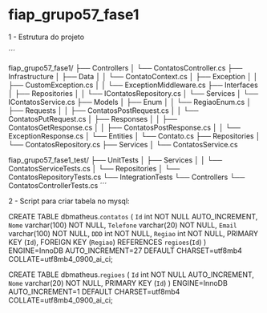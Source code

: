 # fiap_grupo57_fase1

1 - Estrutura do projeto

´´´

fiap_grupo57_fase1/
├── Controllers
│   └── ContatosController.cs
├── Infrastructure
│   ├── Data
│   │   └── ContatoContext.cs
│   ├── Exception
│   │   ├── CustomException.cs
│   │   └── ExceptionMiddleware.cs
├── Interfaces
│   ├── Repositories
│   │   └── IContatosRepository.cs
│   └── Services
│       └── IContatosService.cs
├── Models
│   ├── Enum
│   │   └── RegiaoEnum.cs
│   ├── Requests
│   │   ├── ContatosPostRequest.cs
│   │   └── ContatosPutRequest.cs
│   ├── Responses
│   │   ├── ContatosGetResponse.cs
│   │   ├── ContatosPostResponse.cs
│   │   └── ExceptionResponse.cs
│   └── Entities
│       └── Contato.cs
├── Repositories
│   └── ContatosRepository.cs
├── Services
│   └── ContatosService.cs


fiap_grupo57_fase1_test/
├── UnitTests
│   ├── Services
│   │   └── ContatosServiceTests.cs
│   └── Repositories
│       └── ContatosRepositoryTests.cs
└── IntegrationTests
    └── Controllers
        └── ContatosControllerTests.cs
´´´




2 - Script para criar tabela no mysql:

CREATE TABLE dbmatheus.`contatos` (
  `Id` int NOT NULL AUTO_INCREMENT,
  `Nome` varchar(100) NOT NULL,
  `Telefone` varchar(20) NOT NULL,
  `Email` varchar(100) NOT NULL,
  `DDD` int NOT NULL,
  `Regiao` int NOT NULL,
  PRIMARY KEY (`Id`),
  FOREIGN KEY (`Regiao`) REFERENCES `regioes`(`Id`)
) ENGINE=InnoDB AUTO_INCREMENT=27 DEFAULT CHARSET=utf8mb4 COLLATE=utf8mb4_0900_ai_ci;


CREATE TABLE dbmatheus.`regioes` (
  `Id` int NOT NULL AUTO_INCREMENT,
  `Nome` varchar(20) NOT NULL,
  PRIMARY KEY (`Id`)
) ENGINE=InnoDB AUTO_INCREMENT=1 DEFAULT CHARSET=utf8mb4 COLLATE=utf8mb4_0900_ai_ci;
